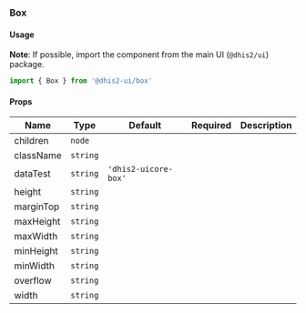 ### Box

#### Usage

**Note**: If possible, import the component from the main UI (`@dhis2/ui`) package.

```js
import { Box } from '@dhis2-ui/box'
```

#### Props

| Name      | Type     | Default              | Required | Description |
| --------- | -------- | -------------------- | -------- | ----------- |
| children  | `node`   |                      |          |             |
| className | `string` |                      |          |             |
| dataTest  | `string` | `'dhis2-uicore-box'` |          |             |
| height    | `string` |                      |          |             |
| marginTop | `string` |                      |          |             |
| maxHeight | `string` |                      |          |             |
| maxWidth  | `string` |                      |          |             |
| minHeight | `string` |                      |          |             |
| minWidth  | `string` |                      |          |             |
| overflow  | `string` |                      |          |             |
| width     | `string` |                      |          |             |
